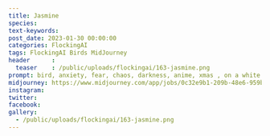 ```yaml
---
title: Jasmine
species: 
text-keywords: 
post_date: 2023-01-30 00:00:00
categories: FlockingAI
tags: FlockingAI Birds MidJourney 
header      :
  teaser    : /public/uploads/flockingai/163-jasmine.png
prompt: bird, anxiety, fear, chaos, darkness, anime, xmas , on a white background
midjourney: https://www.midjourney.com/app/jobs/0c32e9b1-209b-48e6-959b-ad7477c8fcf4
instagram: 
twitter: 
facebook: 
gallery: 
  - /public/uploads/flockingai/163-jasmine.png
---
```

